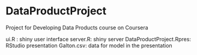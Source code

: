 # DataProductProject
Project for Developing Data Products course on Coursera

ui.R : shiny user interface
server.R: shiny server
DataProductProject.Rpres: RStudio presentation
Galton.csv: data for model in the presentation
